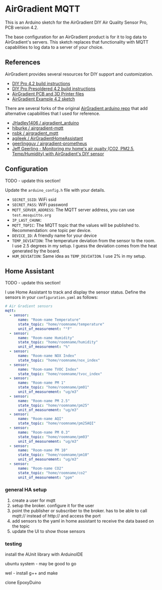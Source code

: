 # AirGradient MQTT

This is an Arduino sketch for the AirGradient DIY Air Quality Sensor Pro, PCB version 4.2. 

The base configuration for an AirGradient product is for it to log data to AirGradient's servers. This sketch replaces that functionality with MQTT capabilities to log data to a server of your choice.

## References

AirGradient provides several resources for DIY support and customization.

- [DIY Pro 4.2 build instructions](https://www.airgradient.com/open-airgradient/instructions/diy-pro-v42/)
- [DIY Pro Presoldered 4.2 build instructions](https://www.airgradient.com/open-airgradient/instructions/diy-pro-presoldered-v42/)
- [AirGradient PCB and 3D Printer files](https://www.airgradient.com/open-airgradient/instructions/overview/)
- [AirGradient Example 4.2 sketch](https://github.com/airgradienthq/arduino/blob/master/examples/DIY_PRO_V4_2/DIY_PRO_V4_2.ino)

There are several forks of the original [AirGradient arduino repo](https://github.com/airgradienthq/arduino/) that add alternative capabilities that I used for reference.

- [JHadley1406 / aigradient_arduino](https://github.com/JHadley1406/airgradient_arduino)
- [hjburke / airgradient-mqtt](https://github.com/hjburke/airgradient-mqtt)
- [nsbk / airgradient_mqtt](https://github.com/nsbk/airgradient_mqtt)
- [agileek / AirGradientHomeAssistant](https://github.com/agileek/AirGradientHomeAssistant)
- [geerlingguy / airgradient-prometheus](https://github.com/geerlingguy/airgradient-prometheus)
- [Jeff Geerling - Monitoring my home's air quaity (CO2, PM2.5, Temp/Humidity) with AirGradient's DIY sensor](https://www.jeffgeerling.com/blog/2021/airgradient-diy-air-quality-monitor-co2-pm25)

## Configuration

TODO - update this section!

Update the `arduino_config.h` file with your details.

- `SECRET_SSID`: WiFi ssid
- `SECRET_PASS`: WiFi password
- `MQTT_SERVER_ADDRESS`: The MQTT server address, you can use `test.mosquitto.org`
- `IP_LAST_CHUNK`: 
- `MQTT_TOPIC`: The MQTT topic that the values will be published to. Recommendation: one topic per device.
- `DEVICE_ID`: A friendly name for your device
- `TEMP_DEVIATION`: The temperature deviation from the sensor to the room. I use 2.5 degrees in my setup. I guess the deviation comes from the heat generated by the board.
- `HUM_DEVIATION`: Same idea as `TEMP_DEVIATION`. I use 2% in my setup. 

## Home Assistant

TODO - update this section!

I use Home Assistant to track and display the sensor status. Define the sensors in your `configuration.yaml` as follows:

```yaml
# Air Gradient sensors
mqtt:
  - sensor:
      name: "Room-name Temperature"
      state_topic: "home/roomname/temperature"
      unit_of_measurement: "°F"
  - sensor:
      name: "Room-name Humidity"
      state_topic: "home/roomname/humidity"
      unit_of_measurement: "%"
  - sensor:
      name: "Room-name NOX Index"
      state_topic: "home/roomname/nox_index"
  - sensor:
      name: "Room-name TVOC Index"
      state_topic: "home/roomname/tvoc_index"
  - sensor:
      name: "Room-name PM 1"
      state_topic: "home/roomname/pm01"
      unit_of_measurement: "ug/m3"
  - sensor:
      name: "Room-name PM 2.5"
      state_topic: "home/roomname/pm25"
      unit_of_measurement: "ug/m3"
  - sensor:
      name: "Room-name AQI"
      state_topic: "home/roomname/pm25AQI"
  - sensor:
      name: "Room-name PM 0.3"
      state_topic: "home/roomname/pm03"
      unit_of_measurement: "ug/m3"
  - sensor:
      name: "Room-name PM 10"
      state_topic: "home/roomname/pm10"
      unit_of_measurement: "ug/m3"
  - sensor:
      name: "Room-name CO2"
      state_topic: "home/roomname/co2"
      unit_of_measurement: "ppm"
```

### general HA setup

1. create a user for mqtt
1. setup the broker. configure it for the user
1. point the publisher or subscriber to the broker. has to be able to call mqtt:// instead of http:// and access the port
1. add sensors to the yaml in home assistant to receive the data based on the topic
1. update the UI to show those sensors


### testing
install the AUnit library with ArduinoIDE

ubuntu system - may be good to go

wel - install g++ and make

clone EpoxyDuino